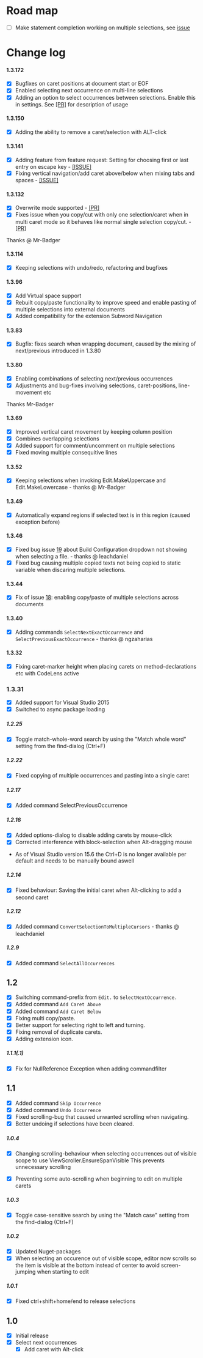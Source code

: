 # Road map
- [ ] Make statement completion working on multiple selections, see [issue](https://github.com/2mas/SelectNextOccurrence/issues/5)

# Change log


#### 1.3.172
- [x] Bugfixes on caret positions at document start or EOF
- [x] Enabled selecting next occurrence on multi-line selections
- [x] Adding an option to select occurrences between selections. Enable this in settings. See [[PR]](https://github.com/2mas/SelectNextOccurrence/pull/63) for description of usage

#### 1.3.150
- [x] Adding the ability to remove a caret/selection with ALT-click

#### 1.3.141
- [x] Adding feature from feature request: Setting for choosing first or last entry on escape key - [[ISSUE]](https://github.com/2mas/SelectNextOccurrence/issues/52)
- [x] Fixing vertical navigation/add caret above/below when mixing tabs and spaces - [[ISSUE]](https://github.com/2mas/SelectNextOccurrence/issues/51)

#### 1.3.132
- [x] Overwrite mode supported - [[PR]](https://github.com/2mas/SelectNextOccurrence/pull/48)
- [x] Fixes issue when you copy/cut with only one selection/caret when in multi caret mode so it behaves like normal single selection copy/cut. - [[PR]](https://github.com/2mas/SelectNextOccurrence/pull/47)

Thanks @ Mr-Badger

#### 1.3.114
- [x] Keeping selections with undo/redo, refactoring and bugfixes

#### 1.3.96
- [x] Add Virtual space support
- [x] Rebuilt copy/paste functionality to improve speed and enable pasting of multiple selections into external documents
- [x] Added compatibility for the extension Subword Navigation

#### 1.3.83
- [x] Bugfix: fixes search when wrapping document, caused by the mixing of next/previous introduced in 1.3.80

#### 1.3.80
- [x] Enabling combinations of selecting next/previous occurrences
- [x] Adjustments and bug-fixes involving selections, caret-positions, line-movement etc

Thanks Mr-Badger

#### 1.3.69
- [x] Improved vertical caret movement by keeping column position
- [x] Combines overlapping selections
- [x] Added support for comment/uncomment on multiple selections
- [x] Fixed moving multiple consequitive lines

#### 1.3.52
- [x] Keeping selections when invoking Edit.MakeUppercase and Edit.MakeLowercase - thanks @ Mr-Badger

#### 1.3.49
- [x] Automatically expand regions if selected text is in this region (caused exception before)

#### 1.3.46
- [x] Fixed bug issue [19](https://github.com/2mas/SelectNextOccurrence/issues/19) about Build Configuration dropdown not showing when selecting a file. - thanks @ leachdaniel
- [x] Fixed bug causing multiple copied texts not being copied to static variable when discaring multiple selections.

#### 1.3.44
- [x] Fix of issue [18](https://github.com/2mas/SelectNextOccurrence/issues/18): enabling copy/paste of multiple selections across documents

#### 1.3.40
- [x] Adding commands ```SelectNextExactOccurrence``` and ```SelectPreviousExactOccurrence``` - thanks @ ngzaharias

#### 1.3.32
- [x] Fixing caret-marker height when placing carets on method-declarations etc with CodeLens active

### 1.3.31
- [x] Added support for Visual Studio 2015
- [x] Switched to async package loading

##### 1.2.25
- [x] Toggle match-whole-word search by using the "Match whole word" setting from the find-dialog (Ctrl+F)

##### 1.2.22
- [x] Fixed copying of multiple occurrences and pasting into a single caret

##### 1.2.17
- [x] Added command SelectPreviousOccurrence
##### 1.2.16
- [x] Added options-dialog to disable adding carets by mouse-click
- [x] Corrected interference with block-selection when Alt-dragging mouse
- As of Visual Studio version 15.6 the Ctrl+D is no longer available per default and needs to be manually bound aswell
##### 1.2.14
- [x] Fixed behaviour: Saving the initial caret when Alt-clicking to add a second caret

##### 1.2.12
- [x] Added command ```ConvertSelectionToMultipleCursors``` - thanks @ leachdaniel

##### 1.2.9
- [x] Added command ```SelectAllOccurrences```

## 1.2
- [x] Switching command-prefix from ```Edit.``` to ```SelectNextOccurrence.```
- [x] Added command ```Add Caret Above```
- [x] Added command ```Add Caret Below```
- [x] Fixing multi copy/paste.
- [x] Better support for selecting right to left and turning.
- [x] Fixing removal of duplicate carets.
- [x] Adding extension icon.

##### 1.1.1(.1)
- [x] Fix for NullReference Exception when adding commandfilter

## 1.1
- [x] Added command ```Skip Occurrence```
- [x] Added command ```Undo Occurrence```
- [x] Fixed scrolling-bug that caused unwanted scrolling when navigating.
- [x] Better undoing if selections have been cleared.

##### 1.0.4
- [x] Changing scrolling-behaviour when selecting occurrences out of visible scope to use ViewScroller.EnsureSpanVisible
    This prevents unnecessary scrolling
- [x] Preventing some auto-scrolling when beginning to edit on multiple carets


##### 1.0.3
- [x] Toggle case-sensitive search by using the "Match case" setting from the find-dialog (Ctrl+F)

##### 1.0.2
- [x] Updated Nuget-packages
- [x] When selecting an occurence out of visible scope, editor now scrolls so the item is visible at the bottom instead of center to avoid screen-jumping when starting to edit

##### 1.0.1
- [x] Fixed ctrl+shift+home/end to release selections

## 1.0

- [x] Initial release
- [x] Select next occurrences
  - [x] Add caret with Alt-click
